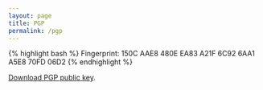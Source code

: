 ```yaml
---
layout: page
title: PGP
permalink: /pgp
---
```


{% highlight bash %}
Fingerprint: 150C AAE8 480E EA83 A21F  6C92 6AA1 A5E8 70FD 06D2
{% endhighlight %}

[Download PGP public key](pgp-saminiir.asc).
